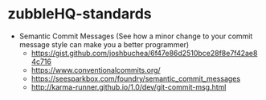 # zubbleHQ-standards

* Semantic Commit Messages (See how a minor change to your commit message style can make you a better programmer)
  * https://gist.github.com/joshbuchea/6f47e86d2510bce28f8e7f42ae84c716
  * https://www.conventionalcommits.org/
  * https://seesparkbox.com/foundry/semantic_commit_messages
  * http://karma-runner.github.io/1.0/dev/git-commit-msg.html
